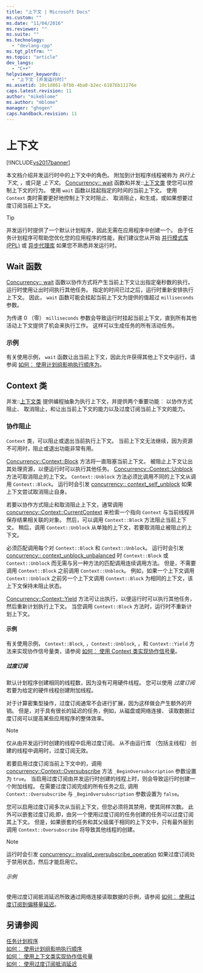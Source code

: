 ```yaml
---
title: "上下文 | Microsoft Docs"
ms.custom: ""
ms.date: "11/04/2016"
ms.reviewer: ""
ms.suite: ""
ms.technology: 
  - "devlang-cpp"
ms.tgt_pltfrm: ""
ms.topic: "article"
dev_langs: 
  - "C++"
helpviewer_keywords: 
  - "上下文 [并发运行时]"
ms.assetid: 10c1d861-8fbb-4ba0-b2ec-61876b11176e
caps.latest.revision: 11
author: "mikeblome"
ms.author: "mblome"
manager: "ghogen"
caps.handback.revision: 11
---
```

# 上下文
[!INCLUDE[vs2017banner](../../assembler/inline/includes/vs2017banner.md)]

本文档介绍并发运行时中的上下文中的角色。 附加到计划程序线程被称为 *执行上下文*, ，或只是 *上下文*。  [Concurrency:: wait](../Topic/wait%20Function.md) 函数和并发::[上下文类](../../parallel/concrt/reference/context-class.md) 使您可以控制上下文的行为。 使用 `wait` 函数以挂起指定的时间的当前上下文。 使用 `Context` 类时需要更好地控制上下文时阻止、 取消阻止，和生成，或如果想要过度订阅当前上下文。  
  
> [!TIP]
>  并发运行时提供了一个默认计划程序，因此无需在应用程序中创建一个。 由于任务计划程序可帮助您优化您的应用程序的性能，我们建议您从开始 [并行模式库 (PPL)](../../parallel/concrt/parallel-patterns-library-ppl.md) 或 [异步代理库](../../parallel/concrt/asynchronous-agents-library.md) 如果您不熟悉并发运行时。  
  
## <a name="the-wait-function"></a>Wait 函数  
  [Concurrency:: wait](../Topic/wait%20Function.md) 函数以协作方式将产生当前上下文让出指定毫秒数的执行。 运行时使用让出时间执行其他任务。 指定的时间已过之后，运行时重新安排执行上下文。 因此， `wait` 函数可能会挂起当前上下文为提供的值超过 `milliseconds` 参数。  
  
 为传递 0 （零） `milliseconds` 参数会导致运行时挂起当前上下文，直到所有其他活动上下文提供了机会来执行工作。 这样可以生成任务的所有活动任务。  
  
### <a name="example"></a>示例  
 有关使用示例， `wait` 函数让出当前上下文，因此允许获得其他上下文中运行，请参阅 [如何︰ 使用计划组影响执行顺序为](../../parallel/concrt/how-to-use-schedule-groups-to-influence-order-of-execution.md)。  
  
## <a name="the-context-class"></a>Context 类  
 并发::[上下文类](../../parallel/concrt/reference/context-class.md) 提供编程抽象为执行上下文，并提供两个重要功能︰ 以协作方式阻止、 取消阻止，和让出当前上下文的能力以及过度订阅当前上下文的能力。  
  
### <a name="cooperative-blocking"></a>协作阻止  
  `Context` 类，可以阻止或退出当前执行上下文。 当前上下文无法继续，因为资源不可用时，阻止或退出功能非常有用。  
  
  [Concurrency::Context::Block](../Topic/Context::Block%20Method.md) 方法将一直阻塞当前上下文。 被阻止上下文让出其处理资源，以便运行时可以执行其他任务。  [Concurrency::Context::Unblock](../Topic/Context::Unblock%20Method.md) 方法可取消阻止的上下文。  `Context::Unblock` 方法必须比调用不同的上下文从调用 `Context::Block`。 运行时会引发 [concurrency:: context_self_unblock](../../parallel/concrt/reference/context-self-unblock-class.md) 如果上下文尝试取消阻止自身。  
  
 若要以协作方式阻止和取消阻止上下文，通常调用 [concurrency::Context::CurrentContext](../Topic/Context::CurrentContext%20Method.md) 来检索一个指向 `Context` 与当前线程并保存结果相关联的对象。 然后，可以调用 `Context::Block` 方法阻止当前上下文。 稍后，调用 `Context::Unblock` 从单独的上下文，若要取消阻止被阻止的上下文。  
  
 必须匹配调用每个对 `Context::Block` 和 `Context::Unblock`。 运行时会引发 [concurrency:: context_unblock_unbalanced](../../parallel/concrt/reference/context-unblock-unbalanced-class.md) 时 `Context::Block` 或 `Context::Unblock` 而无需与另一种方法的匹配调用连续调用方法。 但是，不需要调用 `Context::Block` 之前调用 `Context::Unblock`。 例如，如果一个上下文调用 `Context::Unblock` 之前另一个上下文调用 `Context::Block` 为相同的上下文，该上下文保持未阻止状态。  
  
  [Concurrency::Context::Yield](../Topic/Context::Yield%20Method.md) 方法可让出执行，以便运行时可以执行其他任务，然后重新计划执行上下文。 当您调用 `Context::Block` 方法时，运行时不重新计划上下文。  
  
#### <a name="example"></a>示例  
 有关使用示例， `Context::Block`, ，`Context::Unblock`, ，和 `Context::Yield` 方法来实现协作信号量类，请参阅 [如何︰ 使用 Context 类实现协作信号量](../../parallel/concrt/how-to-use-the-context-class-to-implement-a-cooperative-semaphore.md)。  
  
##### <a name="oversubscription"></a>过度订阅  
 默认计划程序创建相同的线程数，因为没有可用硬件线程。 您可以使用 *过度订阅* 若要为给定的硬件线程创建附加线程。  
  
 对于计算密集型操作，过度订阅通常不会进行扩展，因为这样做会产生额外的开销。 但是，对于具有很长的延迟的任务，例如，从磁盘或网络连接、 读取数据过度订阅可以提高某些应用程序的整体效率。  
  
> [!NOTE]
>  仅从由并发运行时创建的线程中启用过度订阅。 从不由运行库 （包括主线程） 创建的线程中调用时，过度订阅无效。  
  
 若要启用过度订阅当前上下文中的，调用 [concurrency::Context::Oversubscribe](../Topic/Context::Oversubscribe%20Method.md) 方法 `_BeginOversubscription` 参数设置为 `true`。 当启用过度订阅由并发运行时创建的线程上时，则会导致运行时创建一个附加线程。 在需要过度订阅完成的所有任务之后, 调用 `Context::Oversubscribe` 与 `_BeginOversubscription` 参数设置为 `false`。  
  
 您可以启用过度订阅多次从当前上下文，但您必须将其禁用，使其同样次数。 此外可以嵌套过度订阅;即，由另一个使用过度订阅的任务创建的任务可以过度订阅其上下文。 但是，如果嵌套的任务和其父级属于相同的上下文中，只有最外层到调用 `Context::Oversubscribe` 将导致其他线程的创建。  
  
> [!NOTE]
>  运行时会引发 [concurrency:: invalid_oversubscribe_operation](../../parallel/concrt/reference/invalid-oversubscribe-operation-class.md) 如果过度订阅处于禁用状态，然后才能启用它。  
  
###### <a name="example"></a>示例  
 使用过度订阅抵消延迟所致通过网络连接读取数据的示例，请参阅 [如何︰ 使用过度订阅到偏移量延迟](../../parallel/concrt/how-to-use-oversubscription-to-offset-latency.md)。  
  
## <a name="see-also"></a>另请参阅  
 [任务计划程序](../../parallel/concrt/task-scheduler-concurrency-runtime.md)   
 [如何︰ 使用计划组影响执行顺序](../../parallel/concrt/how-to-use-schedule-groups-to-influence-order-of-execution.md)   
 [如何︰ 使用上下文类实现协作信号量](../../parallel/concrt/how-to-use-the-context-class-to-implement-a-cooperative-semaphore.md)   
 [如何︰ 使用过度订阅抵消延迟](../../parallel/concrt/how-to-use-oversubscription-to-offset-latency.md)

